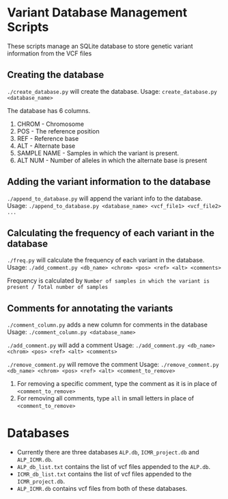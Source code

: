 # Variant Database Management Scripts

These scripts manage an SQLite database to store genetic variant information from the VCF files

## Creating the database 

`./create_database.py` will create the database.
Usage: `create_database.py <database_name>`

The database has 6 columns.
1. CHROM - Chromosome
2. POS - The reference position
3. REF - Reference base
4. ALT - Alternate base
5. SAMPLE NAME - Samples in which the variant is present.
6. ALT NUM - Number of alleles in which the alternate base is present 

## Adding the variant information to the database

`./append_to_database.py` will append the variant info to the database.
Usage: `./append_to_database.py <database_name> <vcf_file1> <vcf_file2> ...`

## Calculating the frequency of each variant in the database

`./freq.py` will calculate the frequency of each variant in the database.
Usage: `./add_comment.py <db_name> <chrom> <pos> <ref> <alt> <comments>`

Frequency is calculated by 
`Number of samples in which the variant is present / Total number of samples`

## Comments for annotating the variants

`./comment_column.py` adds a new column for comments in the database
Usage: `./comment_column.py <database_name>`

`./add_comment.py` will add a comment
Usage: `./add_comment.py <db_name> <chrom> <pos> <ref> <alt> <comments>`

`./remove_comment.py` will remove the comment
Usage: `./remove_comment.py <db_name> <chrom> <pos> <ref> <alt> <comment_to_remove>`

1. For removing a specific comment, type the comment as it is in place of `<comment_to_remove>`
2. For removing all comments, type `all` in small letters in place of `<comment_to_remove>`


# Databases

- Currently there are three databases `ALP.db`, `ICMR_project.db` and `ALP_ICMR.db`. 
- `ALP_db_list.txt` contains the list of vcf files appended to the `ALP.db`.
- `ICMR_db_list.txt` contains the list of vcf files appended to the `ICMR_project.db`.
- `ALP_ICMR.db` contains vcf files from both of these databases.     

